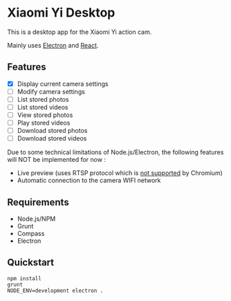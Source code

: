 # Xiaomi Yi Desktop

This is a desktop app for the Xiaomi Yi action cam.

Mainly uses [Electron](https://github.com/atom/electron) and [React](https://github.com/facebook/react).

## Features

- [x] Display current camera settings
- [ ] Modify camera settings
- [ ] List stored photos
- [ ] List stored videos
- [ ] View stored photos
- [ ] Play stored videos
- [ ] Download stored photos
- [ ] Download stored videos

Due to some technical limitations of Node.js/Electron, the following features will NOT be implemented for now :

- Live preview (uses RTSP protocol which is [not supported](https://code.google.com/p/chromium/issues/detail?id=25573) by Chromium)
- Automatic connection to the camera WIFI network

## Requirements

- Node.js/NPM
- Grunt
- Compass
- Electron

## Quickstart

    npm install
    grunt
    NODE_ENV=development electron .
